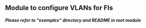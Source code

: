 ## Module to configure VLANs for FIs
##### Please refer to "examples" directory and README in root module
